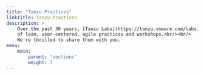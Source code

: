 ```yaml
---
title: "Tanzu Practices"
linkTitle: Tanzu Practices
description: >
    Over the past 30 years, [Tanzu Labs](https://tanzu.vmware.com/labs) has developed an invaluable collection<br/>
    of lean, user-centered, agile practices and workshops.<br/><br/>
    We're thrilled to share them with you.
menu:
    main:
        parent: "sections"
        weight: 7
---
```

